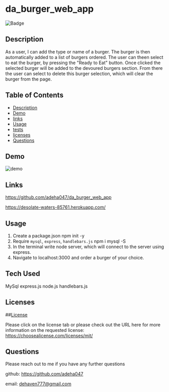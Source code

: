 # da_burger_web_app


  ![Badge](https://img.shields.io/badge/license-MIT-blue)

  ## Description 

  As a user, I can add the type or name of a burger. The burger is then automatically added to a list of burgers ordered. The user can theen select to eat the burger, by pressing the "Ready to Eat" button. Once clicked the selected burger will be added to the devoured burgers section. From there the user can select to delete this burger selection, which will clear the burger from the page. 


## Table of Contents

* [Description](#Description)
* [Demo](#demo)
* [links](#links)
* [Usage](#Usage)
* [tests](#tests)
* [licenses](#licenses)
* [Questions](#Questions)


## Demo

![demo](/assets/da_burger_app.gif)

## Links 


https://github.com/adeha047/da_burger_web_app

https://desolate-waters-85761.herokuapp.com/



## Usage

1. Create a package.json
npm init -y
2. Require `mysql`, `express`, `handlebars.js`
npm i mysql -S
3. In the terminal write node server, which will connect to the server using express. 
4. Navigate to localhost:3000 and order a burger of your choice. 


## Tech Used

MySql
express.js
node.js
handlebars.js


## Licenses

##[License](https://choosealicense.com/licenses/mit/)

Please click on the license tab or please check out the URL here for more information on the requested license: https://choosealicense.com/licenses/mit/


## Questions

Please reach out to me if you have any further questions 

github: https://github.com/adeha047

email: dehaven777@gmail.com